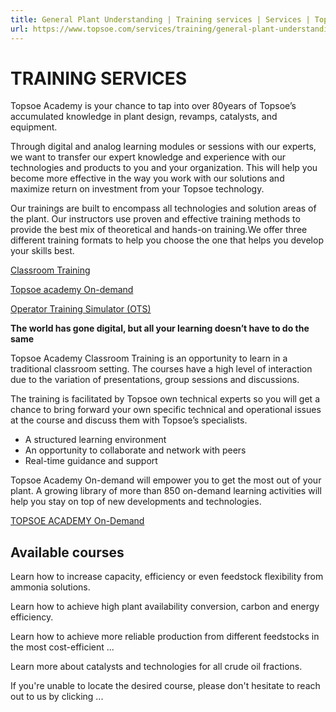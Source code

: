 ```yaml
---
title: General Plant Understanding | Training services | Services | Topsoe
url: https://www.topsoe.com/services/training/general-plant-understanding#classroom
---
```


# TRAINING SERVICES

Topsoe Academy is your chance to tap into over 80years of Topsoe’s accumulated knowledge in plant design, revamps, catalysts, and equipment.

Through digital and analog learning modules or sessions with our experts, we want to transfer our expert knowledge and experience with our technologies and products to you and your organization. This will help you become more effective in the way you work with our solutions and maximize return on investment from your Topsoe technology.

Our trainings are built to encompass all technologies and solution areas of the plant. Our instructors use proven and effective training methods to provide the best mix of theoretical and hands-on training.We offer three different training formats to help you choose the one that helps you develop your skills best.

[Classroom Training](#classroom)

[Topsoe academy On-demand](/topsoe-academy-on-demand)

[Operator Training Simulator (OTS)](/operator-training-simulator)

**The world has gone digital, but all your learning doesn’t have to do the same**

Topsoe Academy Classroom Training is an opportunity to learn in a traditional classroom setting. The courses have a high level of interaction due to the variation of presentations, group sessions and discussions.

The training is facilitated by Topsoe own technical experts so you will get a chance to bring forward your own specific technical and operational issues at the course and discuss them with Topsoe’s specialists.

- A structured learning environment
- An opportunity to collaborate and network with peers
- Real-time guidance and support

Topsoe Academy On-demand will empower you to get the most out of your plant. A growing library of more than 850 on-demand learning activities will help you stay on top of new developments and technologies.

[TOPSOE ACADEMY On-Demand](https://www.topsoe.com/topsoeacademy-on-demand)

## Available courses

Learn how to increase capacity, efficiency or even feedstock flexibility from ammonia solutions.

Learn how to achieve high plant availability conversion, carbon and energy efficiency.

Learn how to achieve more reliable production from different feedstocks in the most cost-efficient ...

Learn more about catalysts and technologies for all crude oil fractions.

If you're unable to locate the desired course, please don't hesitate to reach out to us by clicking ...